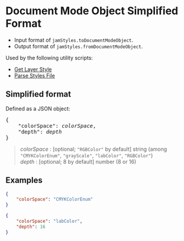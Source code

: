 # Document Mode Object Simplified Format

- Input format of `jamStyles.toDocumentModeObject`.
- Output format of `jamStyles.fromDocumentModeObject`.

Used by the following utility scripts:

- [Get Layer Style](/Utility-Scripts/Get-Layer-Style)
- [Parse Styles File](/Utility-Scripts/Parse-Styles-File)

## Simplified format

Defined as a JSON object:
<pre>
{
    "colorSpace": <em>colorSpace</em>,
    "depth": <em>depth</em>
}
</pre>

> *colorSpace* : [optional; `"RGBColor"` by default] string (among `"CMYKColorEnum"`, `"grayScale"`, `"labColor"`, `"RGBColor"`)
> <br>
> *depth* : [optional; 8 by default] number (8 or 16)

## Examples

```json
{
    "colorSpace": "CMYKColorEnum"
}
```

```json
{
    "colorSpace": "labColor",
    "depth": 16
}
```
